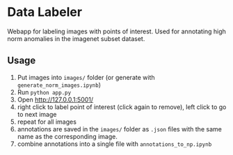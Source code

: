 # Data Labeler

Webapp for labeling images with points of interest. Used for annotating high norm anomalies in the imagenet subset dataset.


## Usage

1. Put images into `images/` folder (or generate with `generate_norm_images.ipynb`)
2. Run `python app.py`
3. Open http://127.0.0.1:5001/
4. right click to label point of interest (click again to remove), left click to go to next image
5. repeat for all images
6. annotations are saved in the `images/` folder as `.json` files with the same name as the corresponding image.
7. combine annotations into a single file with `annotations_to_np.ipynb`
